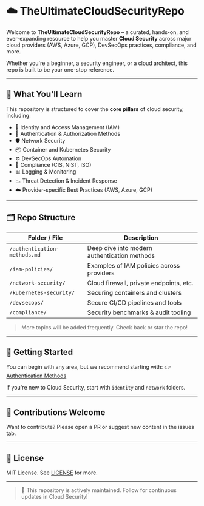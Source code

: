 # ☁️ TheUltimateCloudSecurityRepo

Welcome to **TheUltimateCloudSecurityRepo** – a curated, hands-on, and ever-expanding resource to help you master **Cloud Security** across major cloud providers (AWS, Azure, GCP), DevSecOps practices, compliance, and more.

Whether you're a beginner, a security engineer, or a cloud architect, this repo is built to be your one-stop reference.

---

## 🎯 What You'll Learn

This repository is structured to cover the **core pillars** of cloud security, including:

- 🔐 Identity and Access Management (IAM)
- 🔑 Authentication & Authorization Methods
- 🛡️ Network Security
- 📦 Container and Kubernetes Security
- ⚙️ DevSecOps Automation
- 📜 Compliance (CIS, NIST, ISO)
- 📊 Logging & Monitoring
- 📉 Threat Detection & Incident Response
- ☁️ Provider-specific Best Practices (AWS, Azure, GCP)

---

## 🗂️ Repo Structure

| Folder / File                    | Description                                  |
|----------------------------------|----------------------------------------------|
| `/authentication-methods.md`     | Deep dive into modern authentication methods |
| `/iam-policies/`                 | Examples of IAM policies across providers    |
| `/network-security/`            | Cloud firewall, private endpoints, etc.      |
| `/kubernetes-security/`         | Securing containers and clusters             |
| `/devsecops/`                   | Secure CI/CD pipelines and tools             |
| `/compliance/`                  | Security benchmarks & audit tooling          |

> More topics will be added frequently. Check back or star the repo!

---

## 🚀 Getting Started

You can begin with any area, but we recommend starting with:
👉 [Authentication Methods](./authentication-methods.md)

If you're new to Cloud Security, start with `identity` and `network` folders.

---

## 🤝 Contributions Welcome

Want to contribute? Please open a PR or suggest new content in the issues tab.

---

## 📝 License

MIT License. See [LICENSE](./LICENSE) for more.

---

> 📌 This repository is actively maintained. Follow for continuous updates in Cloud Security!
